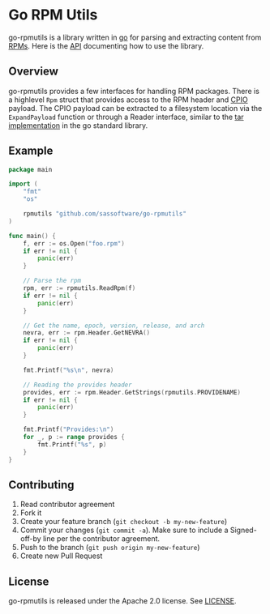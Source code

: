 Go RPM Utils
============
go-rpmutils is a library written in [go](http://golang.org) for parsing and extracting content from [RPMs](http://www.rpm.org).  Here is the [API](https://pkg.go.dev/github.com/sassoftware/go-rpmutils) documenting how to use the library.

## Overview
go-rpmutils provides a few interfaces for handling RPM packages. There is a highlevel `Rpm` struct that provides access to the RPM header and [CPIO](https://en.wikipedia.org/wiki/Cpio) payload. The CPIO payload can be extracted to a filesystem location via the `ExpandPayload` function or through a Reader interface, similar to the [tar implementation](https://golang.org/pkg/archive/tar/) in the go standard library.

## Example
```go
package main

import (
	"fmt"
	"os"

	rpmutils "github.com/sassoftware/go-rpmutils"
)

func main() {
    f, err := os.Open("foo.rpm")
    if err != nil {
        panic(err)
    }

    // Parse the rpm
    rpm, err := rpmutils.ReadRpm(f)
    if err != nil {
        panic(err)
    }

    // Get the name, epoch, version, release, and arch
    nevra, err := rpm.Header.GetNEVRA()
    if err != nil {
        panic(err)
    }

    fmt.Printf("%s\n", nevra)

    // Reading the provides header
    provides, err := rpm.Header.GetStrings(rpmutils.PROVIDENAME)
    if err != nil {
        panic(err)
    }

    fmt.Printf("Provides:\n")
    for _, p := range provides {
        fmt.Printf("%s", p)
    }
}
```

## Contributing

1. Read contributor agreement
2. Fork it
3. Create your feature branch (`git checkout -b my-new-feature`)
4. Commit your changes (`git commit -a`). Make sure to include a Signed-off-by line per the contributor agreement.
5. Push to the branch (`git push origin my-new-feature`)
6. Create new Pull Request


## License

go-rpmutils is released under the Apache 2.0 license. See [LICENSE](https://github.com/sassoftware/go-rpmutils/blob/master/LICENSE).
